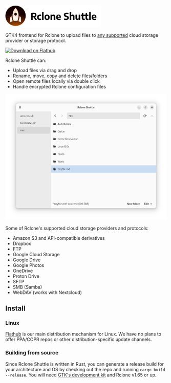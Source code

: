 <img src="meta/logo-with-text.png" alt="Rclone Shuttle logo" width="300"/><br />

GTK4 frontend for Rclone to upload files to [any supported](https://rclone.org/overview/) cloud storage provider or storage protocol.

<a href="https://flathub.org/apps/io.github.pieterdd.RcloneShuttle"><img width="170" alt="Download on Flathub" src="https://flathub.org/api/badge?locale=en"/></a>

Rclone Shuttle can:

- Upload files via drag and drop
- Rename, move, copy and delete files/folders
- Open remote files locally via double click
- Handle encrypted Rclone configuration files

![Screenshot](meta/screenshot.png)

Some of Rclone's supported cloud storage providers and protocols:

- Amazon S3 and API-compatible derivatives
- Dropbox
- FTP
- Google Cloud Storage
- Google Drive
- Google Photos
- OneDrive
- Proton Drive
- SFTP
- SMB (Samba)
- WebDAV (works with Nextcloud)

## Install

### Linux
[Flathub](https://flathub.org/apps/io.github.pieterdd.RcloneShuttle) is our main distribution mechanism for Linux. We have no plans to offer PPA/COPR repos or other distribution-specific update channels.

### Building from source
Since Rclone Shuttle is written in Rust, you can generate a release build for your architecture and OS by checking out the repo and running `cargo build --release`. You will need [GTK's development kit](https://gtk-rs.org/gtk4-rs/stable/latest/book/installation.html) and Rclone v1.65 or up.